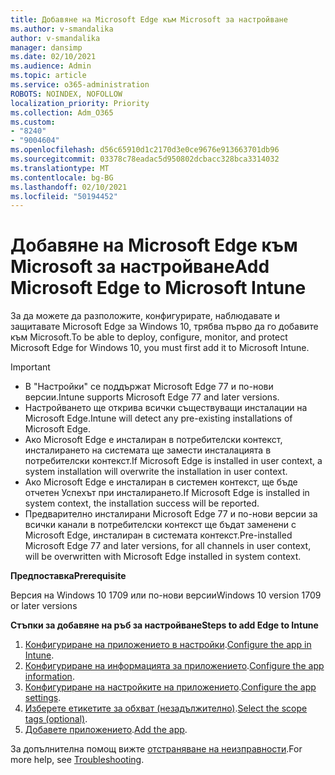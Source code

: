 ```yaml
---
title: Добавяне на Microsoft Edge към Microsoft за настройване
ms.author: v-smandalika
author: v-smandalika
manager: dansimp
ms.date: 02/10/2021
ms.audience: Admin
ms.topic: article
ms.service: o365-administration
ROBOTS: NOINDEX, NOFOLLOW
localization_priority: Priority
ms.collection: Adm_O365
ms.custom:
- "8240"
- "9004604"
ms.openlocfilehash: d56c65910d1c2170d3e0ce9676e913663701db96
ms.sourcegitcommit: 03378c78eadac5d950802dcbacc328bca3314032
ms.translationtype: MT
ms.contentlocale: bg-BG
ms.lasthandoff: 02/10/2021
ms.locfileid: "50194452"
---
```

# <a name="add-microsoft-edge-to-microsoft-intune"></a><span data-ttu-id="4a442-102">Добавяне на Microsoft Edge към Microsoft за настройване</span><span class="sxs-lookup"><span data-stu-id="4a442-102">Add Microsoft Edge to Microsoft Intune</span></span>

<span data-ttu-id="4a442-103">За да можете да разположите, конфигурирате, наблюдавате и защитавате Microsoft Edge за Windows 10, трябва първо да го добавите към Microsoft.</span><span class="sxs-lookup"><span data-stu-id="4a442-103">To be able to deploy, configure, monitor, and protect Microsoft Edge for Windows 10, you must first add it to Microsoft Intune.</span></span>

> [!IMPORTANT]
- <span data-ttu-id="4a442-104">В "Настройки" се поддържат Microsoft Edge 77 и по-нови версии.</span><span class="sxs-lookup"><span data-stu-id="4a442-104">Intune supports Microsoft Edge 77 and later versions.</span></span>
- <span data-ttu-id="4a442-105">Настройването ще открива всички съществуващи инсталации на Microsoft Edge.</span><span class="sxs-lookup"><span data-stu-id="4a442-105">Intune will detect any pre-existing installations of Microsoft Edge.</span></span>
- <span data-ttu-id="4a442-106">Ако Microsoft Edge е инсталиран в потребителски контекст, инсталирането на системата ще замести инсталацията в потребителски контекст.</span><span class="sxs-lookup"><span data-stu-id="4a442-106">If Microsoft Edge is installed in user context, a system installation will overwrite the installation in user context.</span></span>
- <span data-ttu-id="4a442-107">Ако Microsoft Edge е инсталиран в системен контекст, ще бъде отчетен Успехът при инсталирането.</span><span class="sxs-lookup"><span data-stu-id="4a442-107">If Microsoft Edge is installed in system context, the installation success will be reported.</span></span>
- <span data-ttu-id="4a442-108">Предварително инсталирани Microsoft Edge 77 и по-нови версии за всички канали в потребителски контекст ще бъдат заменени с Microsoft Edge, инсталиран в системата контекст.</span><span class="sxs-lookup"><span data-stu-id="4a442-108">Pre-installed Microsoft Edge 77 and later versions, for all channels in user context, will be overwritten with Microsoft Edge installed in system context.</span></span>

<span data-ttu-id="4a442-109">**Предпоставка**</span><span class="sxs-lookup"><span data-stu-id="4a442-109">**Prerequisite**</span></span>

<span data-ttu-id="4a442-110">Версия на Windows 10 1709 или по-нови версии</span><span class="sxs-lookup"><span data-stu-id="4a442-110">Windows 10 version 1709 or later versions</span></span>

<span data-ttu-id="4a442-111">**Стъпки за добавяне на ръб за настройване**</span><span class="sxs-lookup"><span data-stu-id="4a442-111">**Steps to add Edge to Intune**</span></span>

1. <span data-ttu-id="4a442-112">[Конфигуриране на приложението в настройки](https://docs.microsoft.com/mem/intune/apps/apps-windows-edge).</span><span class="sxs-lookup"><span data-stu-id="4a442-112">[Configure the app in Intune](https://docs.microsoft.com/mem/intune/apps/apps-windows-edge).</span></span>
2. <span data-ttu-id="4a442-113">[Конфигуриране на информацията за приложението](https://docs.microsoft.com/mem/intune/apps/apps-windows-edge).</span><span class="sxs-lookup"><span data-stu-id="4a442-113">[Configure the app information](https://docs.microsoft.com/mem/intune/apps/apps-windows-edge).</span></span>
3. <span data-ttu-id="4a442-114">[Конфигуриране на настройките на приложението](https://docs.microsoft.com/mem/intune/apps/apps-windows-edge).</span><span class="sxs-lookup"><span data-stu-id="4a442-114">[Configure the app settings](https://docs.microsoft.com/mem/intune/apps/apps-windows-edge).</span></span>
4. <span data-ttu-id="4a442-115">[Изберете етикетите за обхват (незадължително)](https://docs.microsoft.com/mem/intune/apps/apps-windows-edge).</span><span class="sxs-lookup"><span data-stu-id="4a442-115">[Select the scope tags (optional)](https://docs.microsoft.com/mem/intune/apps/apps-windows-edge).</span></span>
5. <span data-ttu-id="4a442-116">[Добавете приложението](https://docs.microsoft.com/mem/intune/apps/apps-windows-edge).</span><span class="sxs-lookup"><span data-stu-id="4a442-116">[Add the app](https://docs.microsoft.com/mem/intune/apps/apps-windows-edge).</span></span>

<span data-ttu-id="4a442-117">За допълнителна помощ вижте [отстраняване на неизправности](https://docs.microsoft.com/mem/intune/apps/apps-windows-edge).</span><span class="sxs-lookup"><span data-stu-id="4a442-117">For more help, see [Troubleshooting](https://docs.microsoft.com/mem/intune/apps/apps-windows-edge).</span></span>




